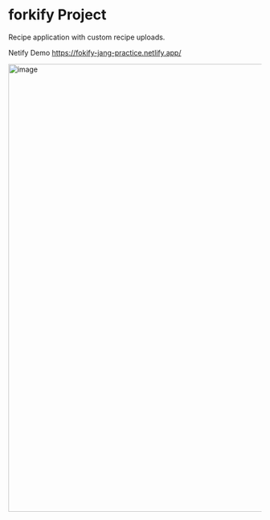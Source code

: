# forkify Project

Recipe application with custom recipe uploads.

Netify Demo
https://fokify-jang-practice.netlify.app/


<img width="890" alt="image" src="https://github.com/Mingan-Jang/01_Fokify/assets/92624693/7ad9b3b4-4380-4604-8cee-6c7a52d26fe0">
